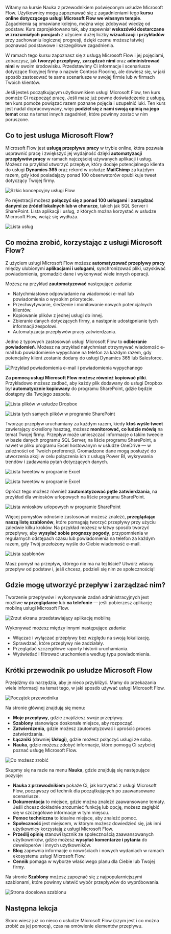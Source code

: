 Witamy na kursie Nauka z przewodnikiem poświęconym usłudze Microsoft Flow. Użytkownicy mogą zapoznawać się z zagadnieniami tego **kursu online dotyczącego usługi Microsoft Flow we własnym tempie**. Zagadnienia są omawiane kolejno, można więc zdobywać wiedzę od podstaw. Kurs zaprojektowano tak, aby zapewniał **wskazówki dostarczane w zrozumiałych porcjach** z użyciem dużej liczby **wizualizacji i przykładów** przy zachowaniu logicznej progresji, dzięki czemu możesz łatwiej poznawać podstawowe i szczegółowe zagadnienia.

W ramach tego kursu zapoznasz się z usługą Microsoft Flow i jej pojęciami, zobaczysz, jak **tworzyć przepływy**, **zarządzać nimi** oraz **administrować nimi** w swoim środowisku. Przedstawimy Ci informacje i scenariusze dotyczące fikcyjnej firmy o nazwie Contoso Flooring, ale dowiesz się, w jaki sposób zastosować te same scenariusze w swojej firmie lub w firmach Twoich klientów.

Jeśli jesteś początkującym użytkownikiem usługi Microsoft Flow, ten kurs pomoże Ci rozpocząć pracę. Jeśli masz już pewne doświadczenie z usługą, ten kurs pomoże powiązać razem poznane pojęcia i uzupełnić luki. Ten kurs jest nadal dopracowywany, więc **podziel się z nami swoją opinią na jego temat** oraz na temat innych zagadnień, które powinny zostać w nim poruszone.

## <a name="what-is-microsoft-flow"></a>Co to jest usługa Microsoft Flow?
Microsoft Flow jest **usługą przepływu pracy** w trybie online, która pozwala usprawnić pracę i zwiększyć jej wydajność dzięki **automatyzacji przepływów pracy** w ramach najczęściej używanych aplikacji i usług. Możesz na przykład utworzyć przepływ, który dodaje potencjalnego klienta do usługi **Dynamics 365** oraz rekord w usłudze **MailChimp** za każdym razem, gdy ktoś posiadający ponad 100 obserwatorów opublikuje tweet dotyczący Twojej firmy.

![Szkic koncepcyjny usługi Flow](./media/learning-introduce-flow/conceptual.png)

Po rejestracji możesz **połączyć się z ponad 100 usługami** i **zarządzać danymi ze źródeł lokalnych lub w chmurze**, takich jak SQL Server i SharePoint. Lista aplikacji i usług, z których można korzystać w usłudze Microsoft Flow, wciąż się wydłuża.

![Lista usług](./media/learning-introduce-flow/services.png)

## <a name="what-can-you-do-with-microsoft-flow"></a>Co można zrobić, korzystając z usługi Microsoft Flow?
Z użyciem usługi Microsoft Flow możesz **automatyzować przepływy pracy** między ulubionymi **aplikacjami i usługami**, synchronizować pliki, uzyskiwać powiadomienia, gromadzić dane i wykonywać wiele innych operacji. 

Możesz na przykład **zautomatyzować** następujące zadania:

* Natychmiastowe odpowiadanie na wiadomości e-mail lub powiadomienia o wysokim priorytecie.
* Przechwytywanie, śledzenie i monitowanie nowych potencjalnych klientów.
* Kopiowanie plików z jednej usługi do innej.
* Zbieranie danych dotyczących firmy, a następnie udostępnianie tych informacji zespołowi.
* Automatyzacja przepływów pracy zatwierdzania.

Jedno z typowych zastosowań usługi Microsoft Flow to **odbieranie powiadomień**. Możesz na przykład natychmiast otrzymywać wiadomość e-mail lub powiadomienie wypychane na telefon za każdym razem, gdy potencjalny klient zostanie dodany do usługi Dynamics 365 lub Salesforce.

![Przykład powiadomienia e-mail i powiadomienia wypychanego](./media/learning-introduce-flow/sales-lead.png)

**Za pomocą usługi Microsoft Flow możesz również kopiować pliki**. Przykładowo możesz zadbać, aby każdy plik dodawany do usługi Dropbox był **automatycznie kopiowany** do programu SharePoint, gdzie będzie dostępny dla Twojego zespołu.

![Lista plików w usłudze Dropbox](./media/learning-introduce-flow/dropbox-files.png) 

![Lista tych samych plików w programie SharePoint](./media/learning-introduce-flow/sharepoint-files.png) 

Tworząc przepływ uruchamiany za każdym razem, kiedy **ktoś wyśle tweet** zawierający określony hasztag, możesz **monitorować, co ludzie mówią** na temat Twojej firmy. Przepływ może umieszczać informacje o takim tweecie w bazie danych programu SQL Server, na liście programu SharePoint, a nawet w pliku programu Excel hostowanym w usłudze OneDrive — w zależności od Twoich preferencji. Gromadzone dane mogą posłużyć do utworzenia akcji w celu połączenia ich z usługą Power BI, wykrywania trendów i zadawania pytań dotyczących danych.

![Lista tweetów w programie Excel](./media/learning-introduce-flow/tweets-to-excel.png)

![Lista tweetów w programie Excel](./media/learning-introduce-flow/excel-tweets.png)

Oprócz tego możesz również **zautomatyzować pętle zatwierdzania**, na przykład dla wniosków urlopowych na liście programu SharePoint.

![Lista wniosków urlopowych w programie SharePoint](./media/learning-introduce-flow/vacation-requests.png)

Więcej pomysłów odnośnie zastosowań możesz znaleźć, **przeglądając naszą listę szablonów**, które pomagają tworzyć przepływy przy użyciu zaledwie kilku kroków. Na przykład możesz w łatwy sposób tworzyć przepływy, aby **wysyłać sobie prognozy pogody**, przypomnienia w regularnych odstępach czasu lub powiadomienia na telefon za każdym razem, gdy Twój przełożony wyśle do Ciebie wiadomość e-mail.

![Lista szablonów](./media/learning-introduce-flow/templates-you-might-use.png)

Masz pomysł na przepływ, którego nie ma na tej liście? Utwórz własny przepływ od podstaw i, jeśli chcesz, podzieli się nim ze społecznością!

## <a name="where-can-i-create-and-administer-a-flow"></a>Gdzie mogę utworzyć przepływ i zarządzać nim?
Tworzenie przepływów i wykonywanie zadań administracyjnych jest możliwe **w przeglądarce** lub **na telefonie** — jeśli pobierzesz aplikację mobilną usługi Microsoft Flow.

![Zrzut ekranu przedstawiający aplikację mobilną](./media/learning-introduce-flow/screen-mobile-app.png)  

Wykonywać możesz między innymi następujące zadania:

* Włączać i wyłączać przepływy bez względu na swoją lokalizację.
* Sprawdzać, które przepływy nie zadziałały.
* Przeglądać szczegółowe raporty historii uruchamiania.
* Wyświetlać i filtrować uruchomienia według typu powiadomienia.

## <a name="a-brief-tour-of-microsoft-flow"></a>Krótki przewodnik po usłudze Microsoft Flow
Przejdźmy do narzędzia, aby je nieco przybliżyć. Mamy do przekazania wiele informacji na temat tego, w jaki sposób używać usługi Microsoft Flow.

![Początek przewodnika](./media/learning-introduce-flow/start-of-tour.png)

Na stronie głównej znajdują się menu:

* **Moje przepływy**, gdzie znajdziesz swoje przepływy.
* **Szablony** stanowiące doskonałe miejsce, aby rozpocząć.
* **Zatwierdzenia**, gdzie możesz zautomatyzować i uprościć proces zatwierdzania.
* **Łączniki** (dawniej **Usługi**), gdzie możesz połączyć usługi ze sobą.
* **Nauka**, gdzie możesz zdobyć informacje, które pomogą Ci szybciej poznać usługę Microsoft Flow.

![Co możesz zrobić](./media/learning-introduce-flow/what-you-can-do.png)

Skupmy się na razie na menu **Nauka**, gdzie znajdują się następujące pozycje:

* **Nauka z przewodnikiem** pokaże Ci, jak korzystać z usługi Microsoft Flow, począwszy od technik dla początkujących po zaawansowane scenariusze.
* **Dokumentacja** to miejsce, gdzie można znaleźć zaawansowane tematy. Jeśli chcesz dokładnie zrozumieć funkcję lub opcję, możesz zagłębić się w szczegółowe informacje w tym miejscu.
* **Pomoc techniczna** to idealne miejsce, aby znaleźć pomoc.
* **Społeczność** jest miejscem, w którym możesz dowiedzieć się, jak inni użytkownicy korzystają z usługi Microsoft Flow.
* **Prześlij opinię** stanowi łącznik ze społecznością zaawansowanych użytkowników, gdzie możesz **wysyłać komentarze i pytania** do deweloperów i innych użytkowników.
* **Blog** zapewnia informacje o nowościach i nowych wydaniach w ramach ekosystemu usługi Microsoft Flow.
* **Cennik** pomaga w wyborze właściwego planu dla Ciebie lub Twojej firmy.

Na stronie **Szablony** możesz zapoznać się z najpopularniejszymi szablonami, które powinny ułatwić wybór przepływów do wypróbowania.

![Strona docelowa szablonu](./media/learning-introduce-flow/template-page.png)

## <a name="next-lesson"></a>Następna lekcja
Skoro wiesz już co nieco o usłudze Microsoft Flow (czym jest i co można zrobić za jej pomocą), czas na omówienie elementów przepływu.

